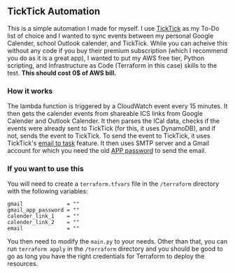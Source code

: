 ## TickTick Automation

This is a simple automation I made for myself. I use [TickTick](https://ticktick.com/webapp/) as my To-Do list of choice and I wanted to  sync events between my personal Google Calender, school Outlook calender, and TickTick. While you can acheive this without any code if you buy their premium subscription (which I recommend you do as it is a great app), I wanted to put my AWS free tier, Python scripting, and Infrastructure as Code (Terraform in this case) skills to the test. **This should cost 0$ of AWS bill.**

### How it works

The lambda function is triggered by a CloudWatch event every 15 minutes. It then gets the calender events from shareable ICS links from Google Calender and Outlook Calender. It then parses the ICal data, checks if the events were already sent to TickTick (for this, it uses DynamoDB), and if not, sends the event to TickTick. To send the event to TickTick, it uses TickTick's [email to task](https://help.ticktick.com/articles/7055782422935240704) feature. It then uses SMTP server and a Gmail account for which you need the old [APP password](https://support.google.com/accounts/answer/185833?hl=en) to send the email.

### If you want to use this

You will need to create a `terraform.tfvars` file in the `/terraform` directory with the following variables:

```hcl
gmail              = ""
gmail_app_password = ""
calender_link_1    = ""
calender_link_2    = ""
email              = ""
```

You then need to modify the `main.py` to your needs. Other than that, you can run `terraform apply` in the `/terraform` directory and you should be good to go as long you have the right credentials for Terraform to deploy the resources. 


